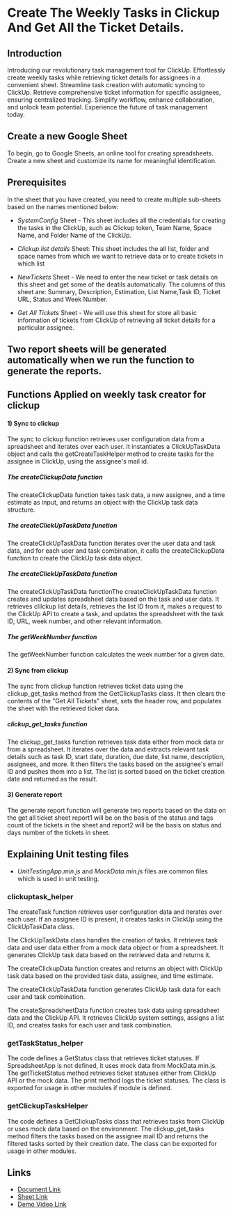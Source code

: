 #  Create The Weekly Tasks in Clickup And Get All the Ticket Details.
## Introduction
Introducing our revolutionary task management tool for ClickUp. Effortlessly create weekly tasks while retrieving ticket details for assignees in a convenient sheet. Streamline task creation with automatic syncing to ClickUp. Retrieve comprehensive ticket information for specific assignees, ensuring centralized tracking. Simplify workflow, enhance collaboration, and unlock team potential. Experience the future of task management today.
 

## Create a new Google Sheet
To begin, go to Google Sheets, an online tool for creating spreadsheets. Create a new sheet and customize its name for meaningful identification.

## Prerequisites
In the sheet that you have created, you need to create multiple sub-sheets based on the names mentioned below:

* *SystemConfig* Sheet -
This sheet includes all the credentials for creating the tasks in the ClickUp, such as Clickup token, Team Name, Space Name, and Folder Name of the ClickUp.

* *Clickup list details* Sheet:
This sheet includes the all list, folder and space names from which we want to retrieve data or to create tickets in which list

* *NewTickets* Sheet -
We need to enter the new ticket or task details on this sheet and get some of the deatils automatically. The columns of this sheet are: Summary, Description, Estimation, List Name,Task ID, Ticket URL, Status and Week Number.

* *Get All Tickets* Sheet -
We will use this sheet for store all basic information of tickets from ClickUp of retrieving all ticket details for a particular assignee.

## Two report sheets will be generated automatically when we run the function to generate the reports.

## Functions Applied on weekly task creator for clickup
#### 1) Sync to clickup
The sync to clickup function retrieves user configuration data from a spreadsheet and iterates over each user. It instantiates a ClickUpTaskData object and calls the getCreateTaskHelper method to create tasks for the assignee in ClickUp, using the assignee's mail id.
##### The createClickupData function
The createClickupData function takes task data, a new assignee, and a time estimate as input, and returns an object with the ClickUp task data structure.

##### The createClickUpTaskData function
The createClickUpTaskData function iterates over the user data and task data, and for each user and task combination, it calls the createClickupData function to create the ClickUp task data object.

##### The createClickUpTaskData function
The createClickUpTaskData functionThe createClickUpTaskData function creates and updates spreadsheet data based on the task and user data. It retrieves clilckup list details, retrieves the list ID from it, makes a request to the ClickUp API to create a task, and updates the spreadsheet with the task ID, URL, week number, and other relevant information.

##### The getWeekNumber function
The getWeekNumber function calculates the week number for a given date.

#### 2) Sync from clickup
The sync from clickup function retrieves ticket data using the clickup_get_tasks method from the GetClickupTasks class. It then clears the contents of the "Get All Tickets" sheet, sets the header row, and populates the sheet with the retrieved ticket data.

#####  clickup_get_tasks function
The clickup_get_tasks function retrieves task data either from mock data or from a spreadsheet. It iterates over the data and extracts relevant task details such as task ID, start date, duration, due date, list name, description, assignees, and more. It then filters the tasks based on the assignee's email ID and pushes them into a list. The list is sorted based on the ticket creation date and returned as the result.

#### 3) Generate report
The generate report function will generate two reports based on the data on the get all ticket sheet report1 will be on the basis of the status and tags count of the tickets in the sheet and report2 will be the basis on status and days number of the tickets in sheet.

## Explaining Unit testing files
* *UnitTestingApp.min.js* and *MockData.min.js* files are common files which is used in unit testing.
### clickuptask_helper
The createTask function retrieves user configuration data and iterates over each user. If an assignee ID is present, it creates tasks in ClickUp using the ClickUpTaskData class.

The ClickUpTaskData class handles the creation of tasks. It retrieves task data and user data either from a mock data object or from a spreadsheet. It generates ClickUp task data based on the retrieved data and returns it.

The createClickupData function creates and returns an object with ClickUp task data based on the provided task data, assignee, and time estimate.

The createClickUpTaskData function generates ClickUp task data for each user and task combination.

The createSpreadsheetData function creates task data using spreadsheet data and the ClickUp API. It retrieves ClickUp system settings, assigns a list ID, and creates tasks for each user and task combination.

### getTaskStatus_helper
The code defines a GetStatus class that retrieves ticket statuses. If SpreadsheetApp is not defined, it uses mock data from MockData.min.js. The getTicketStatus method retrieves ticket statuses either from ClickUp API or the mock data. The print method logs the ticket statuses. The class is exported for usage in other modules if module is defined.

### getClickupTasksHelper
The code defines a GetClickupTasks class that retrieves tasks from ClickUp or uses mock data based on the environment. The clickup_get_tasks method filters the tasks based on the assignee mail ID and returns the filtered tasks sorted by their creation date. The class can be exported for usage in other modules.

## Links
* [Document Link](https://app.clickup.com/43312857/v/dc/199tpt-7384)
* [Sheet Link](https://docs.google.com/spreadsheets/d/1IFllJRt_kzzu_Z3fvd8qrfKuku2fkTpLEayCnHEBcE4/edit?usp=sharing)
* [Demo Video Link](https://drive.google.com/file/d/1bPTxIeHwI6hTSzq4wZgXL5aJWqPh8erg/view?usp=sharing)
